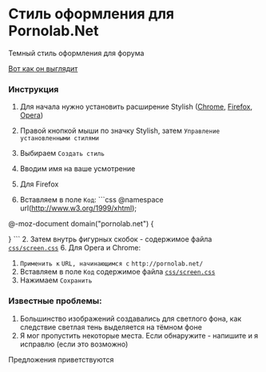 # Стиль оформления  для Pоrnоlаb.Net

Темный стиль оформления для форума

[Вот как он выглядит](http://i75.fastpic.ru/big/2016/0325/d4/487886b7daa0478dd974f5e6be55abd4.png)

### Инструкция

1. Для начала нужно установить расширение Stylish ([Chrome](https://chrome.google.com/webstore/detail/stylish/fjnbnpbmkenffdnngjfgmeleoegfcffe?hl=en), [Firefox](https://addons.mozilla.org/en-US/firefox/addon/stylish/), [Opera](https://addons.opera.com/ru/extensions/details/stylish/))

2. Правой кнопкой мыши по значку Stylish, затем `Управление установленными стилями`
3. Выбираем `Создать стиль`
4. Вводим имя на ваше усмотрение
5. Для Firefox
  1. Вставляем в поле `Код`:
    ```css
  @namespace url(http://www.w3.org/1999/xhtml);

  @-moz-document domain("pornolab.net") {
  
  }
    ```
  2. Затем внутрь фигурных скобок - содержимое файла [`css/screen.css`](https://raw.githubusercontent.com/lustman/PLStyles/master/css/screen.css)
6. Для Opera и Chrome:
  1. `Применить к` `URL, начинающимся с` `http://pornolab.net/`
  2. Вставляем в поле `Код` содержимое файла [`css/screen.css`](https://raw.githubusercontent.com/lustman/PLStyles/master/css/screen.css)
7. Нажимаем `Сохранить`

### Известные проблемы:

1. Большинство изображений создавались для светлого фона, как следствие светлая тень выделяется на тёмном фоне
2. Я мог пропустить некоторые места. Если обнаружите - напишите и я исправлю (если это возможно)

Предложения приветствуются
